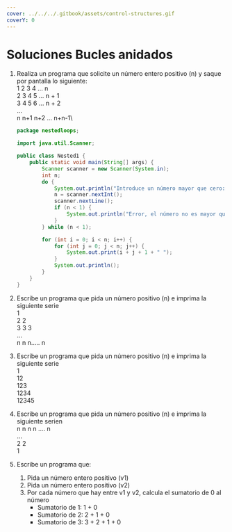 ```yaml
---
cover: ../../../.gitbook/assets/control-structures.gif
coverY: 0
---
```


# Soluciones Bucles anidados

1.  Realiza un programa que solicite un número entero positivo (n) y saque por pantalla lo siguiente:\
    1 2 3 4 … n\
    2 3 4 5 … n + 1\
    3 4 5 6 … n + 2\
    ...\
    n n+1 n+2 … n+n-1\


    ```java
    package nestedloops;

    import java.util.Scanner;

    public class Nested1 {
        public static void main(String[] args) {
            Scanner scanner = new Scanner(System.in);
            int n;
            do {
                System.out.println("Introduce un número mayor que cero:");
                n = scanner.nextInt();
                scanner.nextLine();
                if (n < 1) {
                    System.out.println("Error, el número no es mayor que cero");
                }
            } while (n < 1);

            for (int i = 0; i < n; i++) {
                for (int j = 0; j < n; j++) {
                    System.out.print(i + j + 1 + " ");
                }
                System.out.println();
            }
        }
    }
    ```
2. Escribe un programa que pida un número positivo (n) e imprima la siguiente serie\
   1\
   2 2\
   3 3 3\
   ...\
   n n n….. n
3. Escribe un programa que pida un número positivo (n) e imprima la siguiente serie\
   1\
   12\
   123\
   1234\
   12345
4. Escribe un programa que pida un número positivo (n) e imprima la siguiente serien\
   n n n n …. n\
   …\
   2 2\
   1
5. Escribe un programa que:
   1. Pida un número entero positivo (v1)
   2. Pida un número entero positivo (v2)
   3. Por cada número que hay entre v1 y v2, calcula el sumatorio de 0 al número
      * Sumatorio de 1: 1 + 0
      * Sumatorio de 2: 2 + 1 + 0
      * Sumatorio de 3: 3 + 2 + 1 + 0
